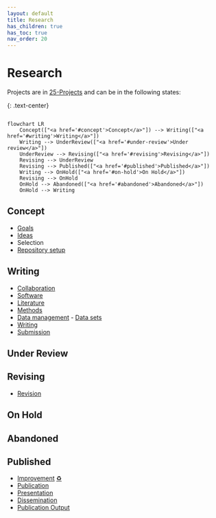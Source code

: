 ```yaml
---
layout: default
title: Research
has_children: true
has_toc: true
nav_order: 20
---
```


# Research

Projects are in [25-Projects](25-projects.html) and can be in the following states:

{: .text-center}
```mermaid

flowchart LR
    Concept(["<a href='#concept'>Concept</a>"]) --> Writing(["<a href='#writing'>Writing</a>"])
    Writing --> UnderReview(["<a href='#under-review'>Under review</a>"])
    UnderReview --> Revising(["<a href='#revising'>Revising</a>"])
    Revising --> UnderReview
    Revising --> Published(["<a href='#published'>Published</a>"])
    Writing --> OnHold(["<a href='#on-hold'>On Hold</a>"])
    Revising --> OnHold
    OnHold --> Abandoned(["<a href='#abandoned'>Abandoned</a>"])
    OnHold --> Writing

```
<!-- TODO: Cover Research data management, and reproducibility (but check with the team before publishing data - make sure confidential data is protected) -->

## Concept

- [Goals](20_processes/20.01.goals.html)
- [Ideas](20_processes/20.09.ideas.html)
- Selection
- [Repository setup](20_processes/20.15.repo-setup.html)

## Writing

- [Collaboration](20_processes/20.16.collaboration.html)
- [Software](24-software.html)
- [Literature](22-literature.html)
- [Methods](20_processes/20.18.methods.html)
- [Data management](20_processes/20.17.data.html) - [Data sets](23-data.html)
- [Writing](20_processes/20.29.writing.html)
- [Submission](20_processes/20.30.pre-submission.html)

## Under Review

## Revising

- [Revision](20_processes/20.32.revision.html)

## On Hold

## Abandoned

## Published

- [Improvement](20_processes/20.35.improvement.html) <a href='{{ site.baseurl }}/docs/00.goals.html'>♻️</a>
- [Publication](20_processes/20.33.publication.html)
- [Presentation](20_processes/20.28.presentation.html)
- [Dissemination](20_processes/20.34.dissemination.html)
- [Publication Output](29-publications.html)
